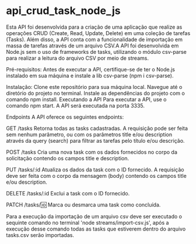 # api_crud_task_node_js
Esta API foi desenvolvida para a criação de uma aplicação que realize as operações CRUD (Create, Read, Update, Delete) em uma coleção de tarefas (Tasks). Além disso, a API conta com a funcionalidade de importação em massa de tarefas através de um arquivo CSV.A API foi desenvolvida em Node.js sem o uso de frameworks de tasks, utilizando o módulo csv-parse para realizar a leitura do arquivo CSV por meio de streams.

Pré-requisitos:
Antes de executar a API, certifique-se de ter o Node.js instalado em sua máquina e instale a lib csv-parse (npm i csv-parse).

Instalação:
Clone este repositório para sua máquina local. Navegue até o diretório do projeto no terminal. Instale as dependências do projeto com o comando npm install. Executando a API Para executar a API, use o comando npm start. A API será executada na porta 3335.

Endpoints A API oferece os seguintes endpoints:

GET /tasks 
Retorna todas as tasks cadastradas. A requisição pode ser feita sem nenhum parâmetro, ou com os parâmetros title e/ou description através da query (search) para filtrar as tarefas pelo título e/ou descrição.

POST /tasks 
Cria uma nova task com os dados fornecidos no corpo da solicitação contendo os campos title e description.

PUT /tasks/:id 
Atualiza os dados da task com o ID fornecido. A requisição deve ser feita com o corpo da mensagem (body) contendo os campos title e/ou description.

DELETE /tasks/:id 
Exclui a task com o ID fornecido.

PATCH /tasks/:id: Marca ou desmarca uma task como concluída.

Para a execução da importação de um arquivo csv deve ser executado o sequinte comando no terminal 'node streams/import-csv.js', após a execução desse comando todas as tasks que estiverem dentro do arquivo tasks.csv serão importadas.
